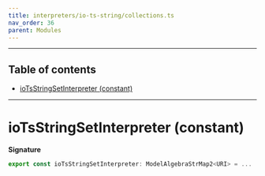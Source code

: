 ```yaml
---
title: interpreters/io-ts-string/collections.ts
nav_order: 36
parent: Modules
---
```


---

<h2 class="text-delta">Table of contents</h2>

- [ioTsStringSetInterpreter (constant)](#iotsstringsetinterpreter-constant)

---

# ioTsStringSetInterpreter (constant)

**Signature**

```ts
export const ioTsStringSetInterpreter: ModelAlgebraStrMap2<URI> = ...
```
